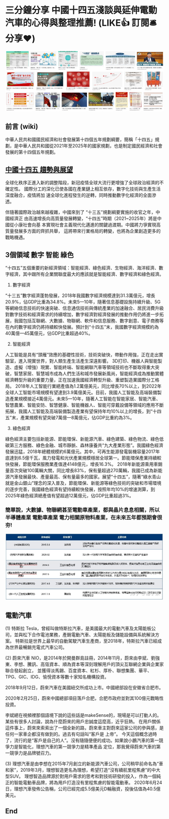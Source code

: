 # 三分鐘分享 中國十四五淺談與延伸電動汽車的心得與整理推薦! (LIKE👍 訂閱🛎 分享❤️)

![f1](https://github.com/HCH1/blog/blob/master/fig/stock2aa.JPG)

## 前言 (wiki) 

中華人民共和國國民經濟和社會發展第十四個五年規劃綱要，簡稱「十四五」規劃，是中華人民共和國從2021年至2025年的國家規劃，也是制定國民經濟和社會發展的第十四個五年規劃。

## [中國十四五 趨勢與展望](https://www2.deloitte.com/content/dam/Deloitte/cn/Documents/ser-soe-br/deloitte-cn-fourteenth-five-year-plan-report-zh-200521.pdf)

全球化秩序正進入新的調整階段，新冠疫情全球大流行更增強了全球政治經濟的不確定性。
國際分工的深化已使各國在產業鏈上相互依存，數字化技術與生產生活深度融合，疫情將加
速全球化進程發生的逆轉，同時推動數字化經濟的全面滲透。

伴隨著國際政治越來越複雜，中國來到了 “十三五”規劃綱要實施的收官之年，中國經濟正
由高速增長向高質量發展轉變，“十四五”時期（2021~2025年）將是中國從小康社會向基
本實現社會主義現代化邁進的關鍵過渡期。中國將力爭實現高質量發展多方面的齊抓共舉，
這將帶來行業格局的轉變，也將為企業創造更多的戰略機遇。


## 3個領域 數字 智能 綠色

“十四五”五個重要的新經濟領域：智能經濟、綠色經濟、生物經濟、海洋經濟、數字經濟，其中跟所有企業關聯度最大的應該就是智能經濟、數字經濟和綠色經濟。

1. 數字經濟

“十三五”數字經濟蓬勃發展，2018年我國數字經濟規模達到31.3萬億元，增長20.9%，佔GDP比重為34.8%。未來5—10年，隨著信息基礎設施持續升級、5G等網絡信息技術的快速突破、信息通信技術與傳統產業的加速融合、居民消費升級對數字技術和經濟需求的持續增加，數字經濟對經濟發展的推動作用仍將進一步拓展，我國包括互聯網、大數據、物聯網、軟件和信息服務、數字創意、電子商務等在內的數字經濟仍將持續較快發展。預計到“十四五”末，我國數字經濟規模約為40萬億—45萬億元，佔GDP比重超過40%。

2. 智能經濟

人工智能是具有“頭雁”效應的基礎性技術，技術突破快，帶動作用強，正在走出實驗室，進入現實世界，對人類生產生活產生深遠影響。 3D打印、機器人與智能製造、虛擬（增強）現實、智能終端、智能網聯汽車等領域技術也不斷取得重大突破，智慧家居、智慧城市成為人們生活和城市發展新風尚，智能經濟成為推動實體經濟轉型升級的重要力量，正在加速我國經濟轉型升級、重塑製造業國際分工格局。 2018年人工智能行業總產值為1.2萬億美元，同比增長70%以上，到2022年全球人工智能市場規模有望達到3.9萬億美元。目前，我國人工智能及高端裝備製造產業規模接近4萬億元。未來5—10年，隨著人工智能在智能家居、智能汽車、智慧農業、智能安防、智慧健康、智能機器人、智能可穿戴設備等領域的應用不斷拓展，我國人工智能及高端裝備製造產業有望保持年均10%以上的增長，到“十四五”末，產業規模有望突破7萬億—8萬億元，佔GDP比重約為3%。

3. 綠色經濟

綠色經濟主要包括新能源、節能環保、新能源汽車、綠色建築、綠色物流、綠色低碳第三方服務、綠色金融、城市靜脈、森林康養共“九大產業形態”。我國綠色經濟發展迅猛，2018年總體規模約6萬億元。其中，可再生能源發電裝機容量2017年底達到6.5億千瓦，風力發電和光伏產業規模穩居全球第一。節能環保產業持續較快發展，節能環保服務業產值達4148億元，增長16.3%。 2018年新能源乘用車銷量首次突破100萬輛大關，同比增長83%，保有量超過270萬輛，我國已成為新能源汽車發展最快、產量最高、保有量最多的國家。展望“十四五”，隨著“綠水青山就是金山銀山”理念的深入普及，節能環保、新能源等綠色技術的突破和市場環境的逐步完善，我國綠色經濟有望持續較快發展，按照年均10%的增速測算，到2025年綠色經濟總產值有望超過12萬億元，佔GDP比重超過3%。

### 簡單說，大數據、物聯網甚至電動車產業，都與晶片息息相關，所以半導體產業 電動車產業 電力相關原物料產業，在未來五年都預期會很夯!


![f1](https://github.com/HCH1/blog/blob/master/fig/stock2ab.JPG)

## 電動汽車

(1)
特斯拉 Tesla，曾經叫做特斯拉汽車，是美國最大的電動汽車及太陽能板公司，並與松下合作電池業務，產銷電動汽車、太陽能板及儲能設備與系統解決方案。
特斯拉是世界上最早的自動駕駛汽車生產商，至2018年，特斯拉汽車已經成為世界最暢銷充電式汽車公司。


(2)
蔚來汽車 NIO，是2014年於開曼群島註冊，2014年11月，蔚來由李斌、劉強東、李想、騰訊、高瓴資本、順為資本等深刻理解用戶的頂尖互聯網企業與企業家聯合發起創立，
並獲得淡馬錫、百度資本、紅杉、厚朴、聯想集團、華平、TPG、GIC、IDG、愉悅資本等數十家知名機構投資。

2018年9月12日，蔚來汽車在美國紐交所成功上市。中國總部設在安徽省合肥市。

2020年2月25日，蔚來中國總部項目落戶合肥，合肥市政府並對其100億元戰略性投資。


李斌總在視頻裡那個語境下說的這些話是makeSense的，現場是可以打動人的。某些有很多人討論，說為什麼蔚來的用戶忠誠度這麼高，近乎狂熱。 
在用戶關係這件事上，蔚來來索索出了一個全新的路，蔚來車主對蔚來這家公司的參與感，是任何一家車企都沒有做到的。過去有句話叫“客戶是 上帝”。
今天這個概念過時了，流行的是“客戶是自己的人”。沒有隨隨便便的成功。如果說小鵬汽車的第一競爭力是智能化，理想汽車的第一競爭力是精準產品 定位，那我覺得蔚來汽車的第一競爭力是品牌號召力。


(3)
理想汽車是由李想在2015年7月創立的新能源汽車公司，公司稍早前命名為“車和家”，2019年3月，理想智造更名為理想，希望打造“沒有續航里程焦慮”的中大型SUV。
理想智造品牌源於對用戶需求的思考和對技術研發的投入，作為一個純正的智能電動車品牌，將為用戶打造沒有里程焦慮的智能電動車。 
2020年6月24日，理想汽車發佈公告稱，公司已經完成5.5億美元D輪融資，投後估值為40.5億美元。



## End
